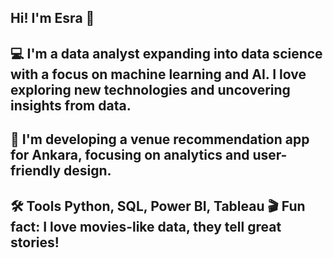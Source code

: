 ## Hi! I'm Esra 👋

## 💻 I'm a data analyst expanding into data science with a focus on machine learning and AI. I love exploring new technologies and uncovering insights from data.

## 🚀 I'm developing a venue recommendation app for Ankara, focusing on analytics and user-friendly design. 

## 🛠️ Tools Python, SQL, Power BI, Tableau 🎬 Fun fact: I love movies-like data, they tell great stories!
